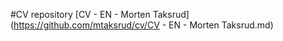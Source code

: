 #CV repository
[CV - EN - Morten Taksrud](https://github.com/mtaksrud/cv/CV - EN - Morten Taksrud.md)
